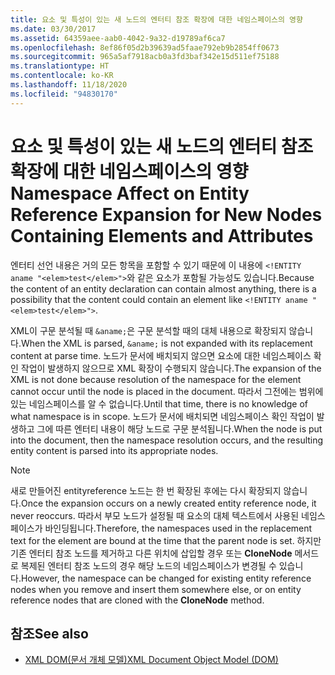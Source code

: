 ```yaml
---
title: 요소 및 특성이 있는 새 노드의 엔터티 참조 확장에 대한 네임스페이스의 영향
ms.date: 03/30/2017
ms.assetid: 64359aee-aab0-4042-9a32-d19789af6ca7
ms.openlocfilehash: 8ef86f05d2b39639ad5faae792eb9b2854ff0673
ms.sourcegitcommit: 965a5af7918acb0a3fd3baf342e15d511ef75188
ms.translationtype: HT
ms.contentlocale: ko-KR
ms.lasthandoff: 11/18/2020
ms.locfileid: "94830170"
---
```

# <a name="namespace-affect-on-entity-reference-expansion-for-new-nodes-containing-elements-and-attributes"></a><span data-ttu-id="b6a03-102">요소 및 특성이 있는 새 노드의 엔터티 참조 확장에 대한 네임스페이스의 영향</span><span class="sxs-lookup"><span data-stu-id="b6a03-102">Namespace Affect on Entity Reference Expansion for New Nodes Containing Elements and Attributes</span></span>
<span data-ttu-id="b6a03-103">엔터티 선언 내용은 거의 모든 항목을 포함할 수 있기 때문에 이 내용에 `<!ENTITY aname "<elem>test</elem>">`와 같은 요소가 포함될 가능성도 있습니다.</span><span class="sxs-lookup"><span data-stu-id="b6a03-103">Because the content of an entity declaration can contain almost anything, there is a possibility that the content could contain an element like `<!ENTITY aname "<elem>test</elem>">`.</span></span>  
  
 <span data-ttu-id="b6a03-104">XML이 구문 분석될 때 `&aname;`은 구문 분석할 때의 대체 내용으로 확장되지 않습니다.</span><span class="sxs-lookup"><span data-stu-id="b6a03-104">When the XML is parsed, `&aname;` is not expanded with its replacement content at parse time.</span></span> <span data-ttu-id="b6a03-105">노드가 문서에 배치되지 않으면 요소에 대한 네임스페이스 확인 작업이 발생하지 않으므로 XML 확장이 수행되지 않습니다.</span><span class="sxs-lookup"><span data-stu-id="b6a03-105">The expansion of the XML is not done because resolution of the namespace for the element cannot occur until the node is placed in the document.</span></span> <span data-ttu-id="b6a03-106">따라서 그전에는 범위에 있는 네임스페이스를 알 수 없습니다.</span><span class="sxs-lookup"><span data-stu-id="b6a03-106">Until that time, there is no knowledge of what namespace is in scope.</span></span> <span data-ttu-id="b6a03-107">노드가 문서에 배치되면 네임스페이스 확인 작업이 발생하고 그에 따른 엔터티 내용이 해당 노드로 구문 분석됩니다.</span><span class="sxs-lookup"><span data-stu-id="b6a03-107">When the node is put into the document, then the namespace resolution occurs, and the resulting entity content is parsed into its appropriate nodes.</span></span>  
  
> [!NOTE]
> <span data-ttu-id="b6a03-108">새로 만들어진 entityreference 노드는 한 번 확장된 후에는 다시 확장되지 않습니다.</span><span class="sxs-lookup"><span data-stu-id="b6a03-108">Once the expansion occurs on a newly created entity reference node, it never reoccurs.</span></span> <span data-ttu-id="b6a03-109">따라서 부모 노드가 설정될 때 요소의 대체 텍스트에서 사용된 네임스페이스가 바인딩됩니다.</span><span class="sxs-lookup"><span data-stu-id="b6a03-109">Therefore, the namespaces used in the replacement text for the element are bound at the time that the parent node is set.</span></span> <span data-ttu-id="b6a03-110">하지만 기존 엔터티 참조 노드를 제거하고 다른 위치에 삽입할 경우 또는 **CloneNode** 메서드로 복제된 엔터티 참조 노드의 경우 해당 노드의 네임스페이스가 변경될 수 있습니다.</span><span class="sxs-lookup"><span data-stu-id="b6a03-110">However, the namespace can be changed for existing entity reference nodes when you remove and insert them somewhere else, or on entity reference nodes that are cloned with the **CloneNode** method.</span></span>  
  
## <a name="see-also"></a><span data-ttu-id="b6a03-111">참조</span><span class="sxs-lookup"><span data-stu-id="b6a03-111">See also</span></span>

- [<span data-ttu-id="b6a03-112">XML DOM(문서 개체 모델)</span><span class="sxs-lookup"><span data-stu-id="b6a03-112">XML Document Object Model (DOM)</span></span>](xml-document-object-model-dom.md)
